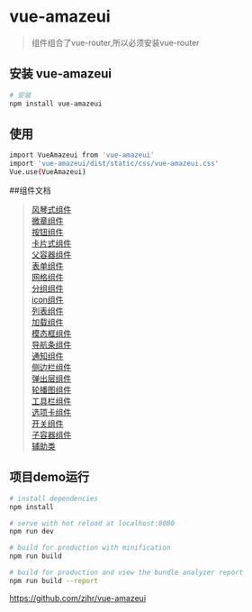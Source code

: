 
# vue-amazeui

>组件组合了vue-router,所以必须安装vue-router<br> 


## 安装 vue-amazeui

``` bash
# 安装
npm install vue-amazeui
```
## 使用
``` bash
import VueAmazeui from 'vue-amazeui'
import 'vue-amazeui/dist/static/css/vue-amazeui.css'
Vue.use(VueAmazeui)
```

##组件文档
><a href="https://github.com/zjhr/vue-amazeui/tree/master/src/components/accordion">风琴式组件</a><br> 
><a href="https://github.com/zjhr/vue-amazeui/tree/master/src/components/badge">微章组件</a><br> 
><a href="https://github.com/zjhr/vue-amazeui/tree/master/src/components/button">按钮组件</a><br> 
><a href="https://github.com/zjhr/vue-amazeui/tree/master/src/components/card">卡片式组件</a><br> 
><a href="https://github.com/zjhr/vue-amazeui/tree/master/src/components/container">父容器组件</a><br> 
><a href="https://github.com/zjhr/vue-amazeui/tree/master/src/components/form">表单组件</a><br> 
><a href="https://github.com/zjhr/vue-amazeui/tree/master/src/components/grid">网格组件</a><br> 
><a href="https://github.com/zjhr/vue-amazeui/tree/master/src/components/group">分组组件</a><br> 
><a href="https://github.com/zjhr/vue-amazeui/tree/master/src/components/icon">icon组件</a><br> 
><a href="https://github.com/zjhr/vue-amazeui/tree/master/src/components/list">列表组件</a><br> 
><a href="https://github.com/zjhr/vue-amazeui/tree/master/src/components/loader">加载组件</a><br> 
><a href="https://github.com/zjhr/vue-amazeui/tree/master/src/components/modal">模态框组件</a><br> 
><a href="https://github.com/zjhr/vue-amazeui/tree/master/src/components/navbar">导航条组件</a><br> 
><a href="https://github.com/zjhr/vue-amazeui/tree/master/src/components/notification">通知组件</a><br> 
><a href="https://github.com/zjhr/vue-amazeui/tree/master/src/components/offcanvas">侧边栏组件</a><br> 
><a href="https://github.com/zjhr/vue-amazeui/tree/master/src/components/popover">弹出层组件</a><br> 
><a href="https://github.com/zjhr/vue-amazeui/tree/master/src/components/slider">轮播图组件</a><br> 
><a href="https://github.com/zjhr/vue-amazeui/tree/master/src/components/tabbar">工具栏组件</a><br> 
><a href="https://github.com/zjhr/vue-amazeui/tree/master/src/components/tabs">选项卡组件</a><br> 
><a href="https://github.com/zjhr/vue-amazeui/tree/master/src/components/vueSwitch">开关组件</a><br> 
><a href="https://github.com/zjhr/vue-amazeui/tree/master/src/components/vueview">子容器组件</a><br> 
><a href="https://github.com/zjhr/vue-amazeui/tree/master/src/components/utility">辅助类</a><br>

## 项目demo运行

``` bash
# install dependencies
npm install

# serve with hot reload at localhost:8080
npm run dev

# build for production with minification
npm run build

# build for production and view the bundle analyzer report
npm run build --report
```
https://github.com/zjhr/vue-amazeui

